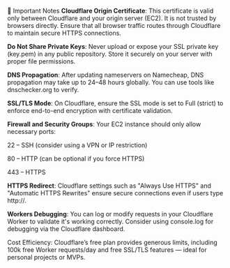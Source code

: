 📌 Important Notes
**Cloudflare Origin Certificate**: This certificate is valid only between Cloudflare and your origin server (EC2). It is not trusted by browsers directly. Ensure that all browser traffic routes through Cloudflare to maintain secure HTTPS connections.

**Do Not Share Private Keys**: Never upload or expose your SSL private key (key.pem) in any public repository. Store it securely on your server with proper file permissions.

**DNS Propagation**: After updating nameservers on Namecheap, DNS propagation may take up to 24–48 hours globally. You can use tools like dnschecker.org to verify.

**SSL/TLS Mode**: On Cloudflare, ensure the SSL mode is set to Full (strict) to enforce end-to-end encryption with certificate validation.

**Firewall and Security Groups**: Your EC2 instance should only allow necessary ports:

22 – SSH (consider using a VPN or IP restriction)

80 – HTTP (can be optional if you force HTTPS)

443 – HTTPS

**HTTPS Redirect**: Cloudflare settings such as "Always Use HTTPS" and "Automatic HTTPS Rewrites" ensure secure connections even if users type http://.

**Workers Debugging**: You can log or modify requests in your Cloudflare Worker to validate it's working correctly. Consider using console.log for debugging via the Cloudflare dashboard.

Cost Efficiency: Cloudflare’s free plan provides generous limits, including 100k free Worker requests/day and free SSL/TLS features — ideal for personal projects or MVPs.
